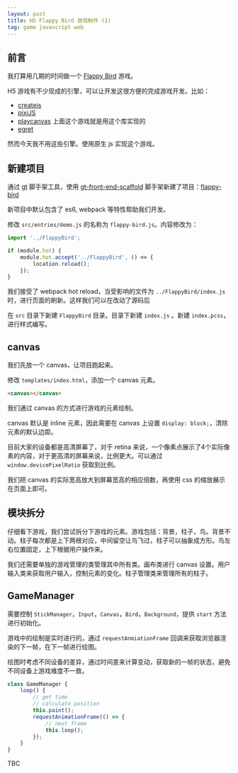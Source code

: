 ```yaml
---
layout: post
title: H5 Flappy Bird 游戏制作 (1)
tag: game javascript web
---
```


## 前言

我打算用几期的时间做一个 [Flappy Bird](https://flappybird.me/static/games/flappy-bird_1/) 游戏。

H5 游戏有不少现成的引擎，可以让开发这很方便的完成游戏开发。比如：

- [createjs](http://www.createjs.com/)
- [pixiJS](http://www.pixijs.com/)
- [playcanvas](https://playcanvas.com/) 上面这个游戏就是用这个库实现的
- [egret](https://www.egret.com/)

然而今天我不用这些引擎。使用原生 js 实现这个游戏。

## 新建项目

通过 [gt](https://github.com/vivaxy/granturismo) 脚手架工具，使用 [gt-front-end-scaffold](https://github.com/vivaxy/gt-front-end-scaffold) 脚手架新建了项目：[flappy-bird](https://github.com/vivaxy/flappy-bird)

新项目中默认包含了 es6, webpack 等特性帮助我们开发。

修改 `src/entries/demo.js` 的名称为 `flappy-bird.js`。内容修改为：

```js
import '../FlappyBird';

if (module.hot) {
    module.hot.accept('../FlappyBird', () => {
        location.reload();
    });
}
```

我们接受了 webpack hot reload，当受影响的文件为 `../FlappyBird/index.js` 时，进行页面的刷新。这样我们可以在改动了源码后

在 `src` 目录下新建 `FlappyBird` 目录。目录下新建 `index.js` 。新建 `index.pcss`，进行样式编写。

## canvas

我们先放一个 canvas，让项目跑起来。

修改 `templates/index.html`，添加一个 canvas 元素。

```html
<canvas></canvas>
```

我们通过 canvas 的方式进行游戏的元素绘制。

canvas 默认是 inline 元素，因此需要在 canvas 上设置 `display: block;`，清除元素的默认边距。

目前大家的设备都是高清屏幕了，对于 retina 来说，一个像素点展示了4个实际像素的内容，对于更高清的屏幕来说，比例更大。可以通过 `window.devicePixelRatio` 获取到比例。

我们把 canvas 的实际宽高放大到屏幕宽高的相应倍数，再使用 css 的缩放展示在页面上即可。

## 模块拆分

仔细看下游戏，我们尝试拆分下游戏的元素。游戏包括：背景，柱子，鸟。背景不动。柱子每次都是上下两根对应，中间留空让鸟飞过，柱子可以抽象成方形。鸟左右位置固定，上下根据用户操作来。

我们还需要单独的游戏管理的类管理其中所有类。画布类进行 canvas 设置。用户输入类来获取用户输入，控制元素的变化。柱子管理类来管理所有的柱子。

## GameManager

需要控制 `StickManager`，`Input`，`Canvas`，`Bird`，`Background`，提供 `start` 方法进行初始化。

游戏中的绘制是实时进行的，通过 `requestAnmiationFrame` 回调来获取浏览器渲染的下一帧，在下一帧进行绘图。

绘图时考虑不同设备的差异，通过时间差来计算变动，获取新的一帧的状态，避免不同设备上游戏难度不一致。

```js
class GameManager {
    loop() {
        // get time
        // calculate position
        this.paint();
        requestAnimationFrame(() => {
            // next frame
            this.loop();
        });
    }
}
```

TBC
